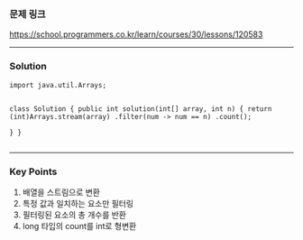 <h3 id="문제-링크">문제 링크</h3>
<p><a href="https://school.programmers.co.kr/learn/courses/30/lessons/120583">https://school.programmers.co.kr/learn/courses/30/lessons/120583</a></p>
<hr />
<h3 id="solution">Solution</h3>
<pre><code class="language-java">import java.util.Arrays;

class Solution {
    public int solution(int[] array, int n) {
        return (int)Arrays.stream(array) 
                .filter(num -&gt; num == n) 
                .count();                  
    }
}</code></pre>
<hr />
<h3 id="key-points">Key Points</h3>
<ol>
<li>배열을 스트림으로 변환</li>
<li>특정 값과 일치하는 요소만 필터링</li>
<li>필터링된 요소의 총 개수를 반환</li>
<li>long 타입의 count를 int로 형변환</li>
</ol>
